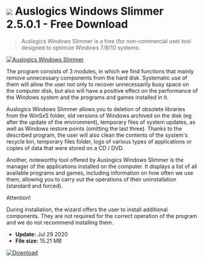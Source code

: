 # ![](https://cdn.softexe.net/static/icon/2/auslogics-windows-slimmer-8829.png) Auslogics Windows Slimmer 2.5.0.1 - Free Download

> Auslogics Windows Slimmer is a free (for non-commercial use) tool designed to optimize Windows 7/8/10 systems.

[![Auslogics Windows Slimmer](https://gallery.dpcdn.pl/imgc/Tools/81087/g_-_420x350_1.5_-_xb55b6e18-33cd-4872-af06-5b69aa10ac09.png)](https://softexe.net/win/system/system-tools/auslogics-windows-slimmer:hhba.html)

The program consists of 3 modules, in which we find functions that mainly remove unnecessary components from the hard disk. Systematic use of them will allow the user not only to recover unnecessarily busy space on the computer disk, but also will have a positive effect on the performance of the Windows system and the programs and games installed in it.
 
 Auslogics Windows Slimmer allows you to deletion of obsolete libraries from the WinSxS folder, old versions of Windows archived on the disk (eg after the update of the environment), temporary files of system updates, as well as Windows restore points (omitting the last three). Thanks to the described program, the user will also clean the contents of the system's recycle bin, temporary files folder, logs of various types of applications or copies of data that were stored on a CD / DVD.
 
 Another, noteworthy tool offered by Auslogics Windows Slimmer is the manager of the applications installed on the computer. It displays a list of all available programs and games, including information on how often we use them, allowing you to carry out the operations of their uninstallation (standard and forced).
 
 Attention!
 
 During installation, the wizard offers the user to install additional components. They are not required for the correct operation of the program and we do not recommend installing them.


- **Update:** Jul 29 2020
- **File size:** 15.21 MB

[![Download](https://cdn.softexe.net/static/img/download.png)](https://softexe.net/win/system/system-tools/auslogics-windows-slimmer:hhba.html)

